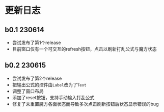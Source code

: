 <!--
 * @Author: Thoma411
 * @Date: 2023-06-15 23:41:59
 * @LastEditTime: 2023-06-16 00:00:11
 * @Description: changelog
-->
# 更新日志

## b0.1 230614

* 尝试发布了第1个release
* 目前窗口仅有一个可交互的refresh按钮，点击以刷新打乱公式与魔方状态

## b0.2 230615

* 尝试发布了第2个release
* 把输出公式的控件由`Label`改为了`Text`
* 调整了窗口布局
* 添加了reset按钮，支持手动输入打乱公式
* 修复了未重置魔方各面状态而导致多次点击刷新按钮后状态显示错误的bug
